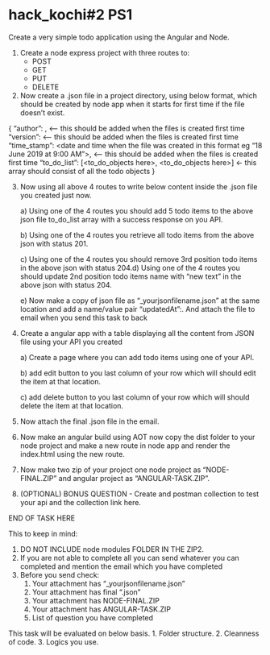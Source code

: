 # hack_kochi#2 PS1

Create a very simple todo application using the Angular and Node.
1) Create a node express project with three routes to:
    - POST
    - GET
    - PUT
    - DELETE
2) Now create a .json file in a project directory, using below format, which should be created by node app when it starts for first time if the file doesn’t exist.

 {
    “author”: <your name>, <— this should be added when the files is created first time
    “version”: <This should be pulled from your package.json file using your code and inserted here> <— this should be added when the files is created first time
    “time_stamp”: <date and time when the file was created in this format eg “18 June 2019 at 9:00 AM”>, <— this should be added when the files is created first time
    “to_do_list”: [<to_do_objects here>, <to_do_objects here>] <- this array should consist of all the todo objects
 }

3) Now using all above 4 routes to write below content inside the .json file you created just now.
    
    a) Using one of the 4 routes you should add 5 todo items to the above json file to_do_list array with a success response on you API.
    
    b) Using one of the 4 routes you retrieve all todo items from the above json with status 201.
    
    c) Using one of the 4 routes you should remove 3rd position todo items in the above json with status 204.d) Using one of the 4 routes you should update 2nd position todo items name with “new text” in the above json with status 204.
    
    e) Now make a copy of json file as “_yourjsonfilename.json” at the same location and add a name/value pair “updatedAt”:<time this copy file was created>.
        And attach the file to email when you send this task to back

4) Create a angular app with a table displaying all the content from JSON file using your API you created
    
    a) Create a page where you can add todo items using one of your API.
    
    b) add edit button to you last column of your row which will should edit the item at that location.
    
    c) add delete button to you last column of your row which will should delete the item at that location.

5) Now attach the final .json file in the email.

6) Now make an angular build using AOT now copy the dist folder to your node project and make a new route in node app and render the index.html using the new route.

7) Now make two zip of your project one node project as “NODE- FINAL.ZIP” and angular project as “ANGULAR-TASK.ZIP”.

8) (OPTIONAL) BONUS QUESTION - Create and postman collection to test your api and the collection link here.

END OF TASK HERE

This to keep in mind:
1. DO NOT INCLUDE node modules FOLDER IN THE ZIP2. 
2. If you are not able to complete all you can send whatever you can completed and mention the email which you have completed
3. Before you send check:
    1. Your attachment has “_yourjsonfilename.json”
    2. Your attachment has final “.json”
    3. Your attachment has NODE-FINAL.ZIP
    4. Your attachment has ANGULAR-TASK.ZIP
    5. List of question you have completed

This task will be evaluated on below basis.
    1. Folder structure.
    2. Cleanness of code.
    3. Logics you use.
